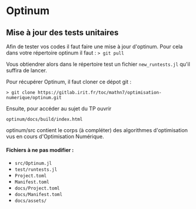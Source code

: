 # Optinum

## Mise à jour des tests unitaires
Afin de tester vos codes il faut faire une mise à jour d'optinum. Pour cela dans votre répertoire optinum il faut : 
`> git pull`

Vous obtiendrer alors dans le répertoire test un fichier `new_runtests.jl` qu'il suffira de lancer.



Pour récupérer Optinum, il faut cloner ce dépot git : 

`> git clone https://gitlab.irit.fr/toc/mathn7/optimisation-numerique/optinum.git`

Ensuite, pour accéder au sujet du TP ouvrir

`optinum/docs/build/index.html`

optinum/src contient le corps (à compléter) des algorithmes d'optimisation vus en cours d'Optimisation Numérique.


#### Fichiers à ne pas modifier : 
   * `src/Optinum.jl`
   * `test/runtests.jl`
   * `Project.toml`
   * `Manifest.toml`
   * `docs/Project.toml`
   * `docs/Manifest.toml`
   * `docs/assets/`
